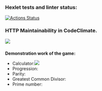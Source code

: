 ### Hexlet tests and linter status:
[![Actions Status](https://github.com/xocoee/frontend-project-44/workflows/hexlet-check/badge.svg)](https://github.com/xocoee/frontend-project-44/actions)

### HTTP Maintainability in CodeClimate.
<a href="https://codeclimate.com/github/xocoee/frontend-project-44/maintainability"><img src="https://api.codeclimate.com/v1/badges/82c59d73510bd57bbc36/maintainability" /></a>

### 








<b>Demonstration work of the game:</b>
<ul>
  <li>Calculator:<img src="https://asciinema.org/a/76cD5m7GJt3WTrv3aALT925YJ.svg" /></li>
  <li>Progression:</li>
  <li>Parity:</li>
  <li>Greatest Common Divisor:</li>
  <li>Prime number:</li>
</ul>
